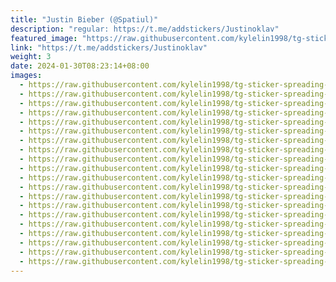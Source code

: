 ```yaml
---
title: "Justin Bieber (@Spatiul)"
description: "regular: https://t.me/addstickers/Justinoklav"
featured_image: "https://raw.githubusercontent.com/kylelin1998/tg-sticker-spreading-worldwide-images/main/img/9778255c-b050-4d23-8170-f51e65762911.jpg"
link: "https://t.me/addstickers/Justinoklav"
weight: 3
date: 2024-01-30T08:23:14+08:00
images:
  - https://raw.githubusercontent.com/kylelin1998/tg-sticker-spreading-worldwide-images/main/img/9778255c-b050-4d23-8170-f51e65762911.jpg
  - https://raw.githubusercontent.com/kylelin1998/tg-sticker-spreading-worldwide-images/main/img/a6de2257-7335-4cc5-8566-040bf593c09e.jpg
  - https://raw.githubusercontent.com/kylelin1998/tg-sticker-spreading-worldwide-images/main/img/123208ce-47d8-421b-8af5-d4fb72cc85db.jpg
  - https://raw.githubusercontent.com/kylelin1998/tg-sticker-spreading-worldwide-images/main/img/a66c1f1c-e840-4afd-997e-6a282b005841.jpg
  - https://raw.githubusercontent.com/kylelin1998/tg-sticker-spreading-worldwide-images/main/img/164fa78e-97c4-482c-94a4-834df38b3142.jpg
  - https://raw.githubusercontent.com/kylelin1998/tg-sticker-spreading-worldwide-images/main/img/d4f306cd-ccb7-47ea-a3dd-7ee071dfd54b.jpg
  - https://raw.githubusercontent.com/kylelin1998/tg-sticker-spreading-worldwide-images/main/img/d4e68094-a332-47df-b671-65418e14aeb4.jpg
  - https://raw.githubusercontent.com/kylelin1998/tg-sticker-spreading-worldwide-images/main/img/af507b6e-2e67-45ca-9ff6-90bf0872f42b.jpg
  - https://raw.githubusercontent.com/kylelin1998/tg-sticker-spreading-worldwide-images/main/img/15cdd6dc-4ca7-4e51-a4eb-3b52459863f1.jpg
  - https://raw.githubusercontent.com/kylelin1998/tg-sticker-spreading-worldwide-images/main/img/ec265ea6-ef67-42e0-99bb-927d8f579a3b.jpg
  - https://raw.githubusercontent.com/kylelin1998/tg-sticker-spreading-worldwide-images/main/img/7768fcf9-77c7-4681-9581-92a336750014.jpg
  - https://raw.githubusercontent.com/kylelin1998/tg-sticker-spreading-worldwide-images/main/img/a392d28a-596b-41fb-86da-c5c71c630baa.jpg
  - https://raw.githubusercontent.com/kylelin1998/tg-sticker-spreading-worldwide-images/main/img/002acb87-0c40-4d0f-a5b2-fe435192d58e.jpg
  - https://raw.githubusercontent.com/kylelin1998/tg-sticker-spreading-worldwide-images/main/img/be616b4e-b27d-4dba-8271-de1fb5cfdfa2.jpg
  - https://raw.githubusercontent.com/kylelin1998/tg-sticker-spreading-worldwide-images/main/img/461a4631-78d2-4a15-a26e-14f20411563d.jpg
  - https://raw.githubusercontent.com/kylelin1998/tg-sticker-spreading-worldwide-images/main/img/165b83c4-5cbe-4532-8235-36921e586ab4.jpg
  - https://raw.githubusercontent.com/kylelin1998/tg-sticker-spreading-worldwide-images/main/img/07a4e769-02de-45a3-af89-125dc18ffcd7.jpg
  - https://raw.githubusercontent.com/kylelin1998/tg-sticker-spreading-worldwide-images/main/img/a82dfcf9-e347-4520-810e-411e9becdc67.jpg
  - https://raw.githubusercontent.com/kylelin1998/tg-sticker-spreading-worldwide-images/main/img/8f609ca9-1ce9-4f48-b206-4d84c8747adf.jpg
  - https://raw.githubusercontent.com/kylelin1998/tg-sticker-spreading-worldwide-images/main/img/f4a34a9b-3be5-44d1-877c-1e23c3f83a42.jpg
---
```

